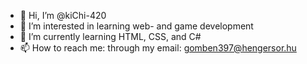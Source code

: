 - 👋 Hi, I’m @kiChi-420
- 👀 I’m interested in learning web- and game development
- 🌱 I’m currently learning HTML, CSS, and C#
- 📫 How to reach me: through my email: gomben397@hengersor.hu

<!---
kiChi-420/kiChi-420 is a ✨ special ✨ repository because its `README.md` (this file) appears on your GitHub profile.
You can click the Preview link to take a look at your changes.
- 💞️ I’m looking to collaborate on ...
--->

